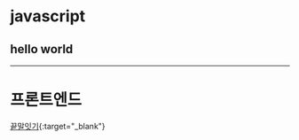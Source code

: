 # javascript
## hello world

----
# 프론트엔드

[끝말잇기](https://magracarta.github.io/javascript/%EB%81%9D%EB%A7%90%EC%9E%87%EA%B8%B0/index.html){:target="_blank"}

